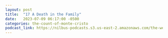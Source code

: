 ```yaml
---
layout: post
title:  "17 A Death in the Family"
date:   2023-07-09 06:17:00 -0500
categories: the-count-of-monte-cristo
podcast_link: https://nilbus-podcasts.s3.us-east-2.amazonaws.com/the-well-trained-mind/The%20Count%20of%20Monte%20Cristo/17%20A%20Death%20in%20the%20Family.mp3
---
```

